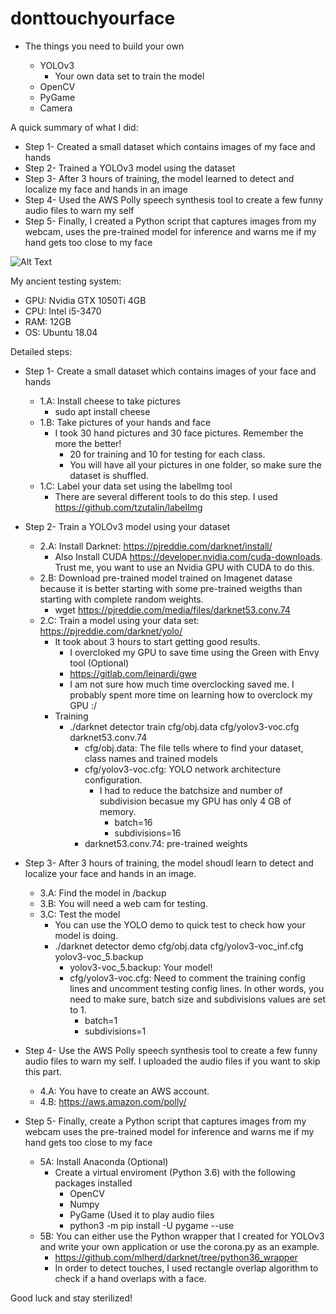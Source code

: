 # donttouchyourface

- The things you need to build your own

  - YOLOv3
    - Your own data set to train the model
  - OpenCV
  - PyGame
  - Camera

A quick summary of what I did:

- Step 1- Created a small dataset which contains images of my face and hands
- Step 2- Trained a YOLOv3 model using the dataset
- Step 3- After 3 hours of training, the model learned to detect and localize my face and hands in an image
- Step 4- Used the AWS Polly speech synthesis tool to create a few funny audio files to warn my self
- Step 5- Finally, I created a Python script that captures images from my webcam, uses the pre-trained model for inference and warns me if my hand gets too close to my face

![Alt Text](face.png)

My ancient testing system:
- GPU: Nvidia GTX 1050Ti 4GB
- CPU: Intel i5-3470
- RAM: 12GB
- OS: Ubuntu 18.04

Detailed steps:

- Step 1- Create a small dataset which contains images of your face and hands
  - 1.A: Install cheese to take pictures
    - sudo apt install cheese
  - 1.B: Take pictures of your hands and face
    - I took 30 hand pictures and 30 face pictures. Remember the more the better!
      - 20 for training and 10 for testing for each class.
      - You will have all your pictures in one folder, so make sure the dataset is shuffled.
  - 1.C: Label your data set using the labelImg tool
    - There are several different tools to do this step. I used https://github.com/tzutalin/labelImg

- Step 2- Train a YOLOv3 model using your dataset
  - 2.A: Install Darknet: https://pjreddie.com/darknet/install/
      - Also Install CUDA https://developer.nvidia.com/cuda-downloads. Trust me, you want to use an Nvidia GPU with CUDA to do this.
  - 2.B: Download pre-trained model trained on Imagenet datase because it is better starting with some pre-trained weigths than starting with complete random weights.
    - wget https://pjreddie.com/media/files/darknet53.conv.74
  - 2.C: Train a model using your data set: https://pjreddie.com/darknet/yolo/
    - It took about 3 hours to start getting good results.
      - I overcloked my GPU to save time using the Green with Envy tool (Optional)
       - https://gitlab.com/leinardi/gwe
       - I am not sure how much time overclocking saved me. I probably spent more time on learning how to overclock my GPU :/
    - Training
      - ./darknet detector train cfg/obj.data cfg/yolov3-voc.cfg darknet53.conv.74
        - cfg/obj.data: The file tells where to find your dataset, class names and trained models
        - cfg/yolov3-voc.cfg: YOLO network architecture configuration. 
          - I had to reduce the batchsize and number of subdivision becasue my GPU has only 4 GB of memory.
            - batch=16
            - subdivisions=16
        - darknet53.conv.74: pre-trained weights
- Step 3- After 3 hours of training, the model shoudl learn to detect and localize your face and hands in an image.
  - 3.A: Find the model in /backup
  - 3.B: You will need a web cam for testing.
  - 3.C: Test the model
    - You can use the YOLO demo to quick test to check how your model is doing.
    - ./darknet detector demo cfg/obj.data cfg/yolov3-voc_inf.cfg yolov3-voc_5.backup
      - yolov3-voc_5.backup: Your model!
      - cfg/yolov3-voc.cfg: Need to comment the training config lines and uncomment testing config lines. In other words, you need to make sure, batch size and subdivisions values are set to 1.
        - batch=1
        - subdivisions=1

- Step 4- Use the AWS Polly speech synthesis tool to create a few funny audio files to warn my self. I uploaded the audio files if you want to skip this part.
  - 4.A: You have to create an AWS account.
  - 4.B: https://aws.amazon.com/polly/

- Step 5- Finally, create a Python script that captures images from my webcam uses the pre-trained model for inference and warns me if my hand gets too close to my face
  - 5A: Install Anaconda (Optional)
    - Create a virtual enviroment (Python 3.6) with the following packages installed
      - OpenCV
      - Numpy
      - PyGame (Used it to play audio files
      - python3 -m pip install -U pygame --use
  - 5B: You can either use the Python wrapper that I created for YOLOv3 and write your own application or use the corona.py as an example.
      -  https://github.com/mlherd/darknet/tree/python36_wrapper
      - In order to detect touches, I used rectangle overlap algorithm to check if a hand overlaps with a face.
    
Good luck and stay sterilized!
